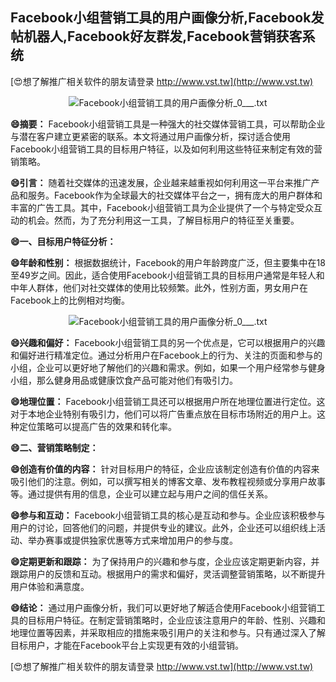 ## **Facebook小组营销工具的用户画像分析,Facebook发帖机器人,Facebook好友群发,Facebook营销获客系统**

[😍想了解推广相关软件的朋友请登录 http://www.vst.tw](http://www.vst.tw)

 <center><img src="https://vst.tw/MP4/tuiguang/png/4.png" alt="Facebook小组营销工具的用户画像分析_0___.txt"></center>

**😄摘要：**
Facebook小组营销工具是一种强大的社交媒体营销工具，可以帮助企业与潜在客户建立更紧密的联系。本文将通过用户画像分析，探讨适合使用Facebook小组营销工具的目标用户特征，以及如何利用这些特征来制定有效的营销策略。

**😄引言：**
随着社交媒体的迅速发展，企业越来越重视如何利用这一平台来推广产品和服务。Facebook作为全球最大的社交媒体平台之一，拥有庞大的用户群体和丰富的广告工具。其中，Facebook小组营销工具为企业提供了一个与特定受众互动的机会。然而，为了充分利用这一工具，了解目标用户的特征至关重要。

**😄一、目标用户特征分析：**

**😄年龄和性别：**
根据数据统计，Facebook的用户年龄跨度广泛，但主要集中在18至49岁之间。因此，适合使用Facebook小组营销工具的目标用户通常是年轻人和中年人群体，他们对社交媒体的使用比较频繁。此外，性别方面，男女用户在Facebook上的比例相对均衡。

 <center><img src="https://vst.tw/MP4/tuiguang/png/3.png" alt="Facebook小组营销工具的用户画像分析_0___.txt"></center>

**😄兴趣和偏好：**
Facebook小组营销工具的另一个优点是，它可以根据用户的兴趣和偏好进行精准定位。通过分析用户在Facebook上的行为、关注的页面和参与的小组，企业可以更好地了解他们的兴趣和需求。例如，如果一个用户经常参与健身小组，那么健身用品或健康饮食产品可能对他们有吸引力。

**😄地理位置：**
Facebook小组营销工具还可以根据用户所在地理位置进行定位。这对于本地企业特别有吸引力，他们可以将广告重点放在目标市场附近的用户上。这种定位策略可以提高广告的效果和转化率。

**😄二、营销策略制定：**

**😄创造有价值的内容：**
针对目标用户的特征，企业应该制定创造有价值的内容来吸引他们的注意。例如，可以撰写相关的博客文章、发布教程视频或分享用户故事等。通过提供有用的信息，企业可以建立起与用户之间的信任关系。

**😄参与和互动：**
Facebook小组营销工具的核心是互动和参与。企业应该积极参与用户的讨论，回答他们的问题，并提供专业的建议。此外，企业还可以组织线上活动、举办赛事或提供独家优惠等方式来增加用户的参与度。

**😄定期更新和跟踪：**
为了保持用户的兴趣和参与度，企业应该定期更新内容，并跟踪用户的反馈和互动。根据用户的需求和偏好，灵活调整营销策略，以不断提升用户体验和满意度。

**😄结论：**
通过用户画像分析，我们可以更好地了解适合使用Facebook小组营销工具的目标用户特征。在制定营销策略时，企业应该注意用户的年龄、性别、兴趣和地理位置等因素，并采取相应的措施来吸引用户的关注和参与。只有通过深入了解目标用户，才能在Facebook平台上实现更有效的小组营销。

[😍想了解推广相关软件的朋友请登录 http://www.vst.tw](http://www.vst.tw)



